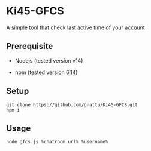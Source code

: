 # Ki45-GFCS
A simple tool that check last active time of your account

Prerequisite
----

- Nodejs (tested version v14)

- npm (tested version 6.14)

Setup
----

```
git clone https://github.com/gnattu/Ki45-GFCS.git
npm i
```

Usage
----
```
node gfcs.js %chatroom url% %username%
```
